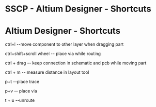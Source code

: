 # SSCP - Altium Designer - Shortcuts

# Altium Designer - Shortcuts

ctrl+l --move component to other layer when dragging part

ctrl+shift+scroll wheel -- place via while routing

ctrl + drag -- keep connection in schematic and pcb while moving part

ctrl + m -- measure distance in layout tool

p+t --place trace

p+v -- place via

t + u --unroute

